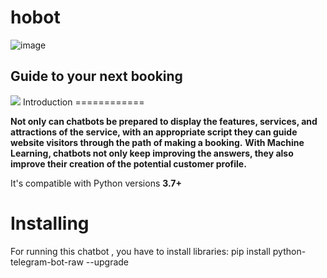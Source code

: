 # hobot



![image](https://user-images.githubusercontent.com/63226239/174101927-7255cabe-8cfa-4b52-8c88-d2ef3e31ebb7.png)

## Guide to your next booking

<img src = "https://img.shields.io/pypi/v/python-telegram-bot-raw.svg">
Introduction
============

**Not only can chatbots be prepared to display the features, services, and attractions of the service, with an appropriate script they can guide website visitors through the path of making a booking.**
**With Machine Learning, chatbots not only keep improving the answers, they also improve their creation of the potential customer profile.**

It's compatible with Python versions **3.7+**

Installing
==========

For running this chatbot , you have to install libraries:
     pip install python-telegram-bot-raw --upgrade




